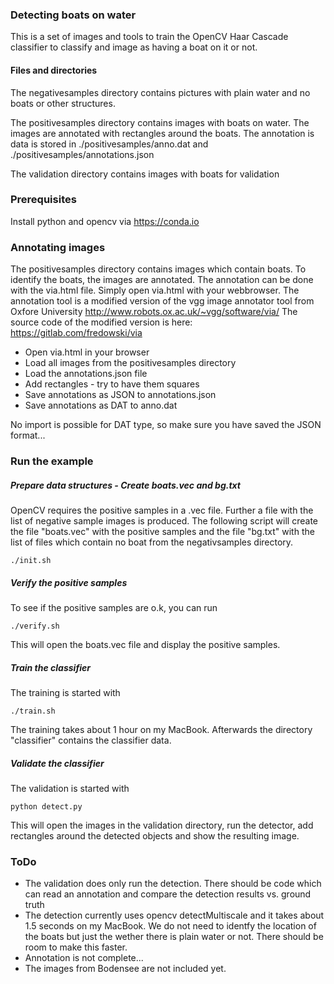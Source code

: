 ### Detecting boats on water

This is a set of images and tools to train the OpenCV Haar Cascade classifier
to classify and image as having a boat on it or not.

#### Files and directories

The negativesamples directory contains pictures with plain water and no boats or other
structures.

The positivesamples directory contains images with boats on water. The images are annotated with
rectangles around the boats. The annotation is data is stored in ./positivesamples/anno.dat and
./positivesamples/annotations.json

The validation directory contains images with boats for validation

### Prerequisites

Install python and opencv via https://conda.io

### Annotating images

The positivesamples directory contains images which contain boats. To identify the boats, the
images are annotated. The annotation can be done with the via.html file. Simply open via.html
with your webbrowser. The annotation tool is a modified version of the vgg image annotator tool
from Oxfore University http://www.robots.ox.ac.uk/~vgg/software/via/ The source code of the
modified version is here: https://gitlab.com/fredowski/via

- Open via.html in your browser
- Load all images from the positivesamples directory
- Load the annotations.json file
- Add rectangles - try to have them squares
- Save annotations as JSON to annotations.json
- Save annotations as DAT to anno.dat

No import is possible for DAT type, so make sure you have saved the JSON format...

### Run the example

##### Prepare data structures - Create boats.vec and bg.txt

OpenCV requires the positive samples in a .vec file. Further a file with the list
of negative sample images is produced. The following script will create the file
"boats.vec" with the positive samples and the file "bg.txt" with the list of files
which contain no boat from the negativsamples directory.

```
./init.sh
```

##### Verify the positive samples

To see if the positive samples are o.k, you can run

```
./verify.sh
```

This will open the boats.vec file and display the positive samples.

##### Train the classifier

The training is started with

```
./train.sh
```

The training takes about 1 hour on my MacBook. Afterwards the directory "classifier" contains the classifier data.

##### Validate the classifier

The validation is started with

```
python detect.py
```

This will open the images in the validation directory, run the detector, add rectangles around the detected objects and show the resulting image.

### ToDo

- The validation does only run the detection. There should be code which can read an annotation and compare the detection results vs. ground truth
- The detection currently uses opencv detectMultiscale and it takes about 1.5 seconds on my MacBook. We do not need to identfy the location of the boats but just the wether there is plain water or not. There should be room to make this faster.
- Annotation is not complete...
- The images from Bodensee are not included yet.

